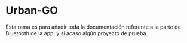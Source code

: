 # Urban-GO

Esta rama es para añadir toda la documentación referente a la parte de Bluetooth de la app, y si acaso algún proyecto de prueba.
